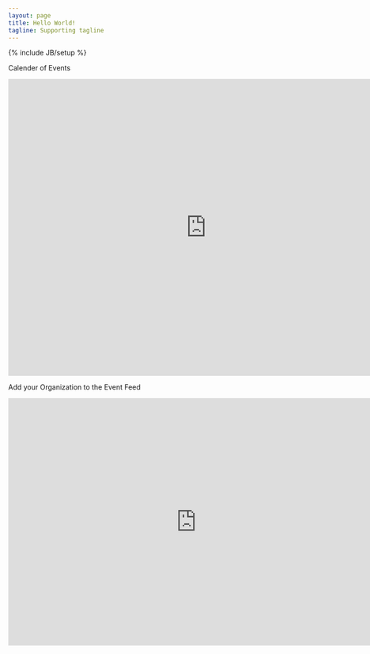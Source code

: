 ```yaml
---
layout: page
title: Hello World!
tagline: Supporting tagline
---
```

{% include JB/setup %}

Calender of Events
<iframe src="https://www.google.com/calendar/embed?src=cg1kteqpiiqtj5bf2f14mbrbqc%40group.calendar.google.com&ctz=America/New_York" style="border: 0" width="800" height="600" frameborder="0" scrolling="no"></iframe>

Add your Organization to the Event Feed
<iframe src="https://docs.google.com/a/fogmine.com/forms/d/1Fc9ZMdgs3KyS3CCqKqpzEnY8kxyQ0rFWANLbRp-dywI/viewform?embedded=true" width="760" height="500" frameborder="0" marginheight="0" marginwidth="0">Loading...</iframe>
